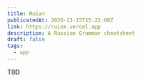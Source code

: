 ```yaml
---
title: Ruian
publicatedAt: 2020-11-15T15:22:00Z
link: https://ruian.vercel.app
description: A Russian Grammar cheatsheet
draft: false
tags:
  - app
---
```


TBD
